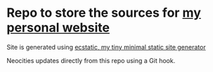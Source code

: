 # Repo to store the sources for [my personal website](https://ronitray.neocities.org/)

Site is generated using [ecstatic, my tiny minimal static site generator](https://github.com/RonitRay/ecstatic)

Neocities updates directly from this repo using a Git hook.
